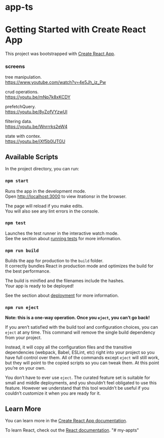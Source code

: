 # app-ts

# Getting Started with Create React App

This project was bootstrapped with [Create React App](https://github.com/facebook/create-react-app).

### screens
tree manipulation.\
https://www.youtube.com/watch?v=4e5Jh_iz_Pw 

crud operations.\
https://youtu.be/mNp7k8xKCDY

prefetchQuery.\
https://youtu.be/8yZofVYzwUI

filtering data.\
https://youtu.be/Wnrrrks2eW4

state with contex.\
https://youtu.be/jXf5b0lJTGU


## Available Scripts

In the project directory, you can run:

### `npm start`

Runs the app in the development mode.\
Open [http://localhost:3000](http://localhost:3000) to view itrationsr  in the browser.

The page will reload if you make edits.\
You will also see any lint errors in the console.

### `npm test`

Launches the test runner in the interactive watch mode.\
See the section about [running tests](https://facebook.github.io/create-react-app/docs/running-tests) for more information.

### `npm run build`

Builds the app for production to the `build` folder.\
It correctly bundles React in production mode and optimizes the build for the best performance.

The build is minified and the filenames include the hashes.\
Your app is ready to be deployed!

See the section about [deployment](https://facebook.github.io/create-react-app/docs/deployment) for more information.

### `npm run eject`

**Note: this is a one-way operation. Once you `eject`, you can’t go back!**

If you aren’t satisfied with the build tool and configuration choices, you can `eject` at any time. This command will remove the single build dependency from your project.

Instead, it will copy all the configuration files and the transitive dependencies (webpack, Babel, ESLint, etc) right into your project so you have full control over them. All of the commands except `eject` will still work, but they will point to the copied scripts so you can tweak them. At this point you’re on your own.

You don’t have to ever use `eject`. The curated feature set is suitable for small and middle deployments, and you shouldn’t feel obligated to use this feature. However we understand that this tool wouldn’t be useful if you couldn’t customize it when you are ready for it.

## Learn More

You can learn more in the [Create React App documentation](https://facebook.github.io/create-react-app/docs/getting-started).

To learn React, check out the [React documentation](https://reactjs.org/).
"# my-appts" 
